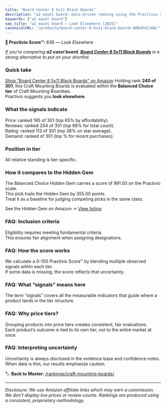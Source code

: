 ```yaml
---
title: "Board Center 8 5x11 Black Boards"
description: "a2 easel board: Data-driven ranking using the Practivio Score™. Positioned by quality, value, demand, findability, momentum."
keywords: ["a2 easel board"]
seo_title: "a2 easel board — Look Elsewhere (2025)"
canonicalURL: "/products/board-center-8-5x11-black-boards-B0D4FGC26B/"
---
```


**🚫 Practivio Score™:** 636 — _Look Elsewhere_


*If you're comparing **a2 easel board**, **[Board Center 8 5x11 Black Boards](https://www.amazon.com/dp/B0D4FGC26B?tag=practivio-20)** is a strong alternative to put on your shortlist.*
### Quick take
[Shop “Board Center 8 5x11 Black Boards” on Amazon](https://www.amazon.com/dp/B0D4FGC26B?tag=practivio-20)
Holding rank **240 of 301**, this Craft Mounting Boards is evaluated within the **Balanced Choice tier** of Craft Mounting Boardses.  
Practivio suggests you **look elsewhere**.

### What the signals indicate
Price: ranked 195 of 301 (top 65% by affordability).  
Reviews: ranked 204 of 301 (top 68% for total count).  
Rating: ranked 113 of 301 (top 38% on star average).  
Demand: ranked  of 301 (top % for recent purchases).

### Position in tier
All relative standing is tier-specific.

### How it compares to the Hidden Gem
The Balanced Choice Hidden Gem carries a score of 991.00 on the Practivio scale.  
This pick trails the Hidden Gem by 355.00 points.  
Treat it as a baseline for judging competing picks in the same class.  

See the Hidden Gem on Amazon → [View listing](https://www.amazon.com/dp/B00PEFCUKO?tag=practivio-20)

### FAQ: Inclusion criteria
Eligibility requires meeting fundamental criteria.  
This ensures fair alignment when assigning designations.

### FAQ: How the score works
We calculate a 0–100 Practivio Score™ by blending multiple observed signals within each tier.  
If some data is missing, the score reflects that uncertainty.

### FAQ: What “signals” means here
The term “signals” covers all the measurable indicators that guide where a product lands in the tier structure.

### FAQ: Why price tiers?
Grouping products into price tiers creates consistent, fair evaluations.  
Each product’s outcome is tied to its own tier, not to the entire market at once.

### FAQ: Interpreting uncertainty
Uncertainty is always disclosed in the evidence base and confidence notes.  
When data is thin, our results emphasize caution.


🏷️ **Back to Master:** [/rankings/craft-mounting-boards/](/rankings/craft-mounting-boards/)

---
_Disclosure: We use Amazon affiliate links which may earn a commission. We don’t display live prices or review counts. Rankings are produced using a consistent, proprietary methodology._
